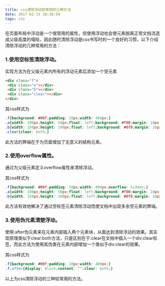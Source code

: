 ```yaml
---
title: css清除浮动较常用的三种方法
date: 2017-02-15 10:36:59
tags: css
---
```


在页面布局中浮动是一个很常用的属性，但使用浮动也会使元素脱离正常文档流造成父级高度的塌陷，因此随时清除浮动是css书写时的一个良好的习惯，以下介绍清除浮动的几种常用的方法：

### 1.使用空标签清除浮动。

实现方法为在父级元素内所有的浮动元素后添加一个空元素
```html
<div class="f">
 <div class="a"></div>
 <div class="b"></div>
 <div class="clear"></div>
</div>
```
<!--more-->
其css样式为
```css
.f{background: #00f;padding: 10px;width: 400px;}
.a{width: 100px;height: 50px;float: left;background: #f00;margin: 10px;}
.b{width: 150px;height: 100px;float: left;background: #0f0;margin: 10px;}
.clear{clear: both;}
```
此方法的弊端在于为页面增加了无意义的结构元素。

### 2.使用overflow属性。

通过为父级元素定义overflow属性来清除浮动。

其css样式为
```css
.f{background: #00f;padding: 10px;width: 400px;overflow: hidden;}
.a{width: 100px;height: 50px;float: left;background: #f00;margin: 10px;}
.b{width: 150px;height: 100px;float: left;background: #0f0;margin: 10px;}
```
此方法有效地解决了通过空标签元素清除浮动而使文档中出现多余空元素的弊端。

### 3.使用伪元素清楚浮动。

使用:after伪元素来在元素内部插入两个元素块，从面达到清除浮动的效果。其实现原理类似于clear:both方法，只是区别在于:clear在文档中插入一个div.clear标签，而此方法为使用其伪类在元素内部增加一个类似于div.clear的效果。

其css样式为
```css
.f{background: #00f;padding: 10px;width: 400px;}
.f:after{display: block;content: "";clear: both;}
```
以上为css清除浮动的三种较常用的方法。